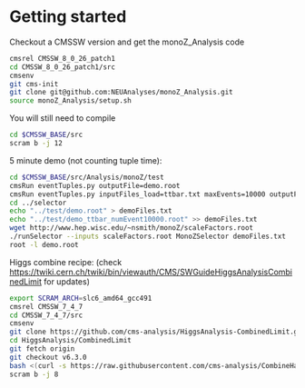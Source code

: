 # Getting started

Checkout a CMSSW version and get the monoZ_Analysis code
```bash
cmsrel CMSSW_8_0_26_patch1
cd CMSSW_8_0_26_patch1/src
cmsenv
git cms-init
git clone git@github.com:NEUAnalyses/monoZ_Analysis.git
source monoZ_Analysis/setup.sh
```
You will still need to compile 
```bash 
cd $CMSSW_BASE/src
scram b -j 12
```

5 minute demo (not counting tuple time):
```bash
cd $CMSSW_BASE/src/Analysis/monoZ/test
cmsRun eventTuples.py outputFile=demo.root
cmsRun eventTuples.py inputFiles_load=ttbar.txt maxEvents=10000 outputFile=demo_ttbar.root
cd ../selector
echo "../test/demo.root" > demoFiles.txt
echo "../test/demo_ttbar_numEvent10000.root" >> demoFiles.txt
wget http://www.hep.wisc.edu/~nsmith/monoZ/scaleFactors.root
./runSelector --inputs scaleFactors.root MonoZSelector demoFiles.txt
root -l demo.root
```

Higgs combine recipe:
(check https://twiki.cern.ch/twiki/bin/viewauth/CMS/SWGuideHiggsAnalysisCombinedLimit for updates)
```bash
export SCRAM_ARCH=slc6_amd64_gcc491
cmsrel CMSSW_7_4_7
cd CMSSW_7_4_7/src
cmsenv
git clone https://github.com/cms-analysis/HiggsAnalysis-CombinedLimit.git HiggsAnalysis/CombinedLimit
cd HiggsAnalysis/CombinedLimit
git fetch origin
git checkout v6.3.0
bash <(curl -s https://raw.githubusercontent.com/cms-analysis/CombineHarvester/master/CombineTools/scripts/sparse-checkout-ssh.sh)
scram b -j 8
```
